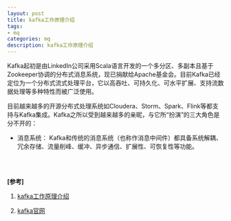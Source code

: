```yaml
---
layout: post
title: kafka工作原理介绍
tags:
- mq
categories: mq
description: kafka工作原理介绍
---
```


Kafka起初是由LinkedIn公司采用Scala语言开发的一个多分区、多副本且基于Zookeeper协调的分布式消息系统，现已捐献给Apache基金会。目前Kafka已经定位为一个分布式流式处理平台，它以高吞吐、可持久化、可水平扩展、支持流数据处理等多种特性而被广泛使用。

目前越来越多的开源分布式处理系统如Cloudera、Storm、Spark、Flink等都支持与Kafka集成。Kafka之所以受到越来越多的亲昵，与它所“扮演”的三大角色是分不开的：

* 消息系统： Kafka和传统的消息系统（也称作消息中间件）都具备系统解耦、冗余存储、流量削峰、缓冲、异步通信、扩展性、可恢复性等功能。



<!-- more -->








<br />
<br />

**[参考]**


1. [kafka工作原理介绍](https://blog.csdn.net/qq_29186199/article/details/80827085)

2. [kafka官网](https://kafka.apache.org/)

<br />
<br />
<br />


